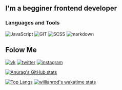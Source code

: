 ## I'm a begginer frontend developer

### Languages and Tools
![JavaScript](https://img.shields.io/badge/-JavaScript-0084a5?style=for-the-badge&logo=javascript)
![GIT](https://img.shields.io/badge/-GIT-0084a5?style=for-the-badge&logo=git)
![SCSS](https://img.shields.io/badge/-SCSS-0084a5?style=for-the-badge&logo=sass)
![markdown](https://img.shields.io/badge/-markdown-0084a5?style=for-the-badge&logo=markdown)

## Folow Me
[![vk](https://img.shields.io/badge/-vk-0084a5?style=for-the-badge&logo=vk)](https://vk.com/gasada_pro)
[![twitter](https://img.shields.io/badge/-twitter-0084a5?style=for-the-badge&logo=twitter)](https://twitter.com/gasada81550370)
[![instagram](https://img.shields.io/badge/-instagram-0084a5?style=for-the-badge&logo=instagram)](https://www.instagram.com/gasada.original/)

[![Anurag's GitHub stats](https://github-readme-stats.vercel.app/api?username=gasada-dev&show_icons=true)](https://github.com/anuraghazra/github-readme-stats)

[![Top Langs](https://github-readme-stats.vercel.app/api/top-langs/?username=gasada-dev&layout=compact)](https://github.com/anuraghazra/github-readme-stats)
[![willianrod's wakatime stats](https://github-readme-stats.vercel.app/api/wakatime?username=gasada)](https://github.com/anuraghazra/github-readme-stats)
